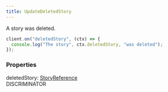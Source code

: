```yaml
---
title: UpdateDeletedStory
---
```


A story was deleted.

```ts
client.on("deletedStory", (ctx) => {
  console.log("The story", ctx.deletedStory, "was deleted");
});
```

### Properties

<div class="flex flex-col gap-3"><div><div class="flex gap-2"><div class="font-mono"><span class="font-bold">deletedStory</span><span class="opacity-50">:</span> <a href="/gh/types/storyreference"  >StoryReference</a></div><div class="flex items-center"><div class="bg-dbt px-1.5 rounded-md select-none text-fgt text-[10px]">DISCRIMINATOR</div></div></div></div></div>

